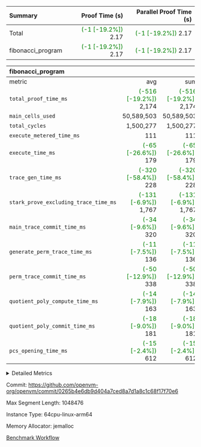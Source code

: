 | Summary | Proof Time (s) | Parallel Proof Time (s) |
|:---|---:|---:|
| Total | <span style='color: green'>(-1 [-19.2%])</span> 2.17 | <span style='color: green'>(-1 [-19.2%])</span> 2.17 |
| fibonacci_program | <span style='color: green'>(-1 [-19.2%])</span> 2.17 | <span style='color: green'>(-1 [-19.2%])</span> 2.17 |


| fibonacci_program |||||
|:---|---:|---:|---:|---:|
|metric|avg|sum|max|min|
| `total_proof_time_ms ` | <span style='color: green'>(-516 [-19.2%])</span> 2,174 | <span style='color: green'>(-516 [-19.2%])</span> 2,174 | <span style='color: green'>(-516 [-19.2%])</span> 2,174 | <span style='color: green'>(-516 [-19.2%])</span> 2,174 |
| `main_cells_used     ` |  50,589,503 |  50,589,503 |  50,589,503 |  50,589,503 |
| `total_cycles        ` |  1,500,277 |  1,500,277 |  1,500,277 |  1,500,277 |
| `execute_metered_time_ms` |  111 |  111 |  111 |  111 |
| `execute_time_ms     ` | <span style='color: green'>(-65 [-26.6%])</span> 179 | <span style='color: green'>(-65 [-26.6%])</span> 179 | <span style='color: green'>(-65 [-26.6%])</span> 179 | <span style='color: green'>(-65 [-26.6%])</span> 179 |
| `trace_gen_time_ms   ` | <span style='color: green'>(-320 [-58.4%])</span> 228 | <span style='color: green'>(-320 [-58.4%])</span> 228 | <span style='color: green'>(-320 [-58.4%])</span> 228 | <span style='color: green'>(-320 [-58.4%])</span> 228 |
| `stark_prove_excluding_trace_time_ms` | <span style='color: green'>(-131 [-6.9%])</span> 1,767 | <span style='color: green'>(-131 [-6.9%])</span> 1,767 | <span style='color: green'>(-131 [-6.9%])</span> 1,767 | <span style='color: green'>(-131 [-6.9%])</span> 1,767 |
| `main_trace_commit_time_ms` | <span style='color: green'>(-34 [-9.6%])</span> 320 | <span style='color: green'>(-34 [-9.6%])</span> 320 | <span style='color: green'>(-34 [-9.6%])</span> 320 | <span style='color: green'>(-34 [-9.6%])</span> 320 |
| `generate_perm_trace_time_ms` | <span style='color: green'>(-11 [-7.5%])</span> 136 | <span style='color: green'>(-11 [-7.5%])</span> 136 | <span style='color: green'>(-11 [-7.5%])</span> 136 | <span style='color: green'>(-11 [-7.5%])</span> 136 |
| `perm_trace_commit_time_ms` | <span style='color: green'>(-50 [-12.9%])</span> 338 | <span style='color: green'>(-50 [-12.9%])</span> 338 | <span style='color: green'>(-50 [-12.9%])</span> 338 | <span style='color: green'>(-50 [-12.9%])</span> 338 |
| `quotient_poly_compute_time_ms` | <span style='color: green'>(-14 [-7.9%])</span> 163 | <span style='color: green'>(-14 [-7.9%])</span> 163 | <span style='color: green'>(-14 [-7.9%])</span> 163 | <span style='color: green'>(-14 [-7.9%])</span> 163 |
| `quotient_poly_commit_time_ms` | <span style='color: green'>(-18 [-9.0%])</span> 181 | <span style='color: green'>(-18 [-9.0%])</span> 181 | <span style='color: green'>(-18 [-9.0%])</span> 181 | <span style='color: green'>(-18 [-9.0%])</span> 181 |
| `pcs_opening_time_ms ` | <span style='color: green'>(-15 [-2.4%])</span> 612 | <span style='color: green'>(-15 [-2.4%])</span> 612 | <span style='color: green'>(-15 [-2.4%])</span> 612 | <span style='color: green'>(-15 [-2.4%])</span> 612 |



<details>
<summary>Detailed Metrics</summary>

| group | num_segments | keygen_time_ms | fri.log_blowup | execute_metered_time_ms | commit_exe_time_ms |
| --- | --- | --- | --- | --- | --- |
| fibonacci_program | 1 | 273 | 1 | 111 | 5 | 

| group | air_name | quotient_deg | interactions | constraints |
| --- | --- | --- | --- | --- |
| fibonacci_program | AccessAdapterAir<16> | 2 | 5 | 12 | 
| fibonacci_program | AccessAdapterAir<2> | 2 | 5 | 12 | 
| fibonacci_program | AccessAdapterAir<32> | 2 | 5 | 12 | 
| fibonacci_program | AccessAdapterAir<4> | 2 | 5 | 12 | 
| fibonacci_program | AccessAdapterAir<8> | 2 | 5 | 12 | 
| fibonacci_program | BitwiseOperationLookupAir<8> | 2 | 2 | 4 | 
| fibonacci_program | MemoryMerkleAir<8> | 2 | 4 | 39 | 
| fibonacci_program | PersistentBoundaryAir<8> | 2 | 3 | 7 | 
| fibonacci_program | PhantomAir | 2 | 3 | 5 | 
| fibonacci_program | Poseidon2PeripheryAir<BabyBearParameters>, 1> | 2 | 1 | 286 | 
| fibonacci_program | ProgramAir | 1 | 1 | 4 | 
| fibonacci_program | RangeTupleCheckerAir<2> | 1 | 1 | 4 | 
| fibonacci_program | Rv32HintStoreAir | 2 | 18 | 28 | 
| fibonacci_program | VariableRangeCheckerAir | 1 | 1 | 4 | 
| fibonacci_program | VmAirWrapper<Rv32BaseAluAdapterAir, BaseAluCoreAir<4, 8> | 2 | 20 | 37 | 
| fibonacci_program | VmAirWrapper<Rv32BaseAluAdapterAir, LessThanCoreAir<4, 8> | 2 | 18 | 40 | 
| fibonacci_program | VmAirWrapper<Rv32BaseAluAdapterAir, ShiftCoreAir<4, 8> | 2 | 24 | 91 | 
| fibonacci_program | VmAirWrapper<Rv32BranchAdapterAir, BranchEqualCoreAir<4> | 2 | 11 | 20 | 
| fibonacci_program | VmAirWrapper<Rv32BranchAdapterAir, BranchLessThanCoreAir<4, 8> | 2 | 13 | 35 | 
| fibonacci_program | VmAirWrapper<Rv32CondRdWriteAdapterAir, Rv32JalLuiCoreAir> | 2 | 10 | 18 | 
| fibonacci_program | VmAirWrapper<Rv32JalrAdapterAir, Rv32JalrCoreAir> | 2 | 16 | 20 | 
| fibonacci_program | VmAirWrapper<Rv32LoadStoreAdapterAir, LoadSignExtendCoreAir<4, 8> | 2 | 18 | 33 | 
| fibonacci_program | VmAirWrapper<Rv32LoadStoreAdapterAir, LoadStoreCoreAir<4> | 2 | 17 | 40 | 
| fibonacci_program | VmAirWrapper<Rv32MultAdapterAir, DivRemCoreAir<4, 8> | 2 | 25 | 84 | 
| fibonacci_program | VmAirWrapper<Rv32MultAdapterAir, MulHCoreAir<4, 8> | 2 | 24 | 31 | 
| fibonacci_program | VmAirWrapper<Rv32MultAdapterAir, MultiplicationCoreAir<4, 8> | 2 | 19 | 19 | 
| fibonacci_program | VmAirWrapper<Rv32RdWriteAdapterAir, Rv32AuipcCoreAir> | 2 | 12 | 14 | 
| fibonacci_program | VmConnectorAir | 2 | 5 | 11 | 

| group | air_name | segment | rows | prep_cols | perm_cols | main_cols | cells |
| --- | --- | --- | --- | --- | --- | --- | --- |
| fibonacci_program | AccessAdapterAir<8> | 0 | 128 |  | 16 | 17 | 4,224 | 
| fibonacci_program | BitwiseOperationLookupAir<8> | 0 | 65,536 | 3 | 8 | 2 | 655,360 | 
| fibonacci_program | MemoryMerkleAir<8> | 0 | 512 |  | 16 | 32 | 24,576 | 
| fibonacci_program | PersistentBoundaryAir<8> | 0 | 128 |  | 12 | 20 | 4,096 | 
| fibonacci_program | PhantomAir | 0 | 1 |  | 12 | 6 | 18 | 
| fibonacci_program | Poseidon2PeripheryAir<BabyBearParameters>, 1> | 0 | 256 |  | 8 | 300 | 78,848 | 
| fibonacci_program | ProgramAir | 0 | 8,192 |  | 8 | 10 | 147,456 | 
| fibonacci_program | RangeTupleCheckerAir<2> | 0 | 524,288 | 2 | 8 | 1 | 4,718,592 | 
| fibonacci_program | Rv32HintStoreAir | 0 | 4 |  | 44 | 32 | 304 | 
| fibonacci_program | VariableRangeCheckerAir | 0 | 262,144 | 2 | 8 | 1 | 2,359,296 | 
| fibonacci_program | VmAirWrapper<Rv32BaseAluAdapterAir, BaseAluCoreAir<4, 8> | 0 | 1,048,576 |  | 52 | 36 | 92,274,688 | 
| fibonacci_program | VmAirWrapper<Rv32BaseAluAdapterAir, LessThanCoreAir<4, 8> | 0 | 524,288 |  | 40 | 37 | 40,370,176 | 
| fibonacci_program | VmAirWrapper<Rv32BranchAdapterAir, BranchEqualCoreAir<4> | 0 | 262,144 |  | 28 | 26 | 14,155,776 | 
| fibonacci_program | VmAirWrapper<Rv32BranchAdapterAir, BranchLessThanCoreAir<4, 8> | 0 | 8 |  | 32 | 32 | 512 | 
| fibonacci_program | VmAirWrapper<Rv32CondRdWriteAdapterAir, Rv32JalLuiCoreAir> | 0 | 131,072 |  | 28 | 18 | 6,029,312 | 
| fibonacci_program | VmAirWrapper<Rv32JalrAdapterAir, Rv32JalrCoreAir> | 0 | 32 |  | 36 | 28 | 2,048 | 
| fibonacci_program | VmAirWrapper<Rv32LoadStoreAdapterAir, LoadStoreCoreAir<4> | 0 | 128 |  | 52 | 41 | 11,904 | 
| fibonacci_program | VmAirWrapper<Rv32RdWriteAdapterAir, Rv32AuipcCoreAir> | 0 | 16 |  | 28 | 20 | 768 | 
| fibonacci_program | VmConnectorAir | 0 | 2 | 1 | 16 | 5 | 42 | 

| group | segment | trace_gen_time_ms | total_proof_time_ms | total_cycles | total_cells | stark_prove_excluding_trace_time_ms | quotient_poly_compute_time_ms | quotient_poly_commit_time_ms | perm_trace_commit_time_ms | pcs_opening_time_ms | main_trace_commit_time_ms | main_cells_used | generate_perm_trace_time_ms | execute_time_ms |
| --- | --- | --- | --- | --- | --- | --- | --- | --- | --- | --- | --- | --- | --- | --- |
| fibonacci_program | 0 | 228 | 2,174 | 1,500,277 | 160,837,996 | 1,767 | 163 | 181 | 338 | 612 | 320 | 50,589,503 | 136 | 179 | 

| group | segment | trace_height_constraint | weighted_sum | threshold |
| --- | --- | --- | --- | --- |
| fibonacci_program | 0 | 0 | 3,932,542 | 2,013,265,921 | 
| fibonacci_program | 0 | 1 | 10,749,400 | 2,013,265,921 | 
| fibonacci_program | 0 | 2 | 1,966,271 | 2,013,265,921 | 
| fibonacci_program | 0 | 3 | 10,749,532 | 2,013,265,921 | 
| fibonacci_program | 0 | 4 | 1,664 | 2,013,265,921 | 
| fibonacci_program | 0 | 5 | 640 | 2,013,265,921 | 
| fibonacci_program | 0 | 6 | 7,209,100 | 2,013,265,921 | 
| fibonacci_program | 0 | 7 |  | 2,013,265,921 | 
| fibonacci_program | 0 | 8 | 35,535,101 | 2,013,265,921 | 

</details>


Commit: https://github.com/openvm-org/openvm/commit/0265b4e6db9d404a7ced8a7d1a8c1c68f17f70e6

Max Segment Length: 1048476

Instance Type: 64cpu-linux-arm64

Memory Allocator: jemalloc

[Benchmark Workflow](https://github.com/openvm-org/openvm/actions/runs/15778271297)
